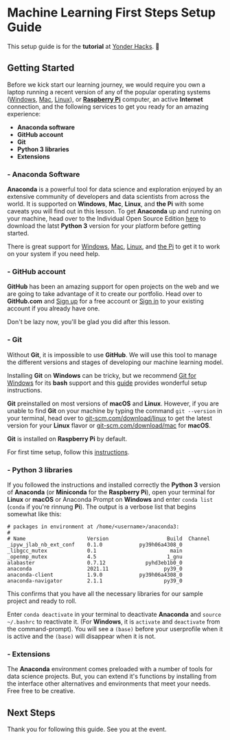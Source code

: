 # Machine Learning First Steps Setup Guide
This setup guide is for the **tutorial** at [Yonder Hacks](https://github.com/yonderhacks/machine-learning-first-steps). 🎉

## Getting Started
Before we kick start our learning journey, we would require you own a laptop running a recent version of any of the popular operating systems ([Windows](https://www.microsoft.com/en-us/windows), [Mac](https://www.apple.com/mac/), [Linux](https://www.linux.org/pages/download/)), or [**Raspberry Pi**](https://www.raspberrypi.com/) computer, an active **Internet** connection, and the following services to get you ready for an amazing experience:

- **Anaconda software**
- **GitHub account**
- **Git**
- **Python 3 libraries**
- **Extensions**

### - **Anaconda Software**
**Anaconda** is a powerful tool for data science and exploration enjoyed by an extensive community of developers and data scientists from across the world. It is supported on **Windows**, **Mac**, **Linux**, and **the Pi** with some caveats you will find out in this lesson. To get **Anaconda** up and running on your machine, head over to the Individual Open Source Edition [here](https://www.anaconda.com/products/individual) to download the latst **Python 3** version for your platform before getting started.

There is great support for [Windows](https://docs.anaconda.com/anaconda/install/windows/), [Mac](https://docs.anaconda.com/anaconda/install/mac-os/), [Linux](https://docs.anaconda.com/anaconda/install/linux/), and [the Pi](https://stackoverflow.com/questions/39371772/how-to-install-anaconda-on-raspberry-pi-3-model-b) to get it to work on your system if you need help. 

### - **GitHub account**
**GitHub** has been an amazing support for open projects on the web and we are going to take advantage of it to create our portfolio. Head over to **GitHub.com** and [Sign up](https://github.com/signup) for a free account or [Sign in](https://github.com/login) to your existing account if you already have one.

Don't be lazy now, you'll be glad you did after this lesson.

### - **Git**
Without **Git**, it is impossible to use **GitHub**. We will use this tool to manage the different versions and stages of developing our machine learning model.

Installing **Git** on **Windows** can be tricky, but we recommend [Git for Windows](https://gitforwindows.org/) for its **bash** support and this [guide](https://www.makeuseof.com/install-git-git-bash-windows/) provides wonderful setup instructions.

 **Git** preinstalled on most versions of **macOS** and **Linux**. However, if you are unable to find **Git** on your machine by typing the command `git --version` in your terminal, head over to [git-scm.com/download/linux](https://git-scm.com/download/linux) to get the latest version for your **Linux** flavor or [git-scm.com/download/mac](https://git-scm.com/download/mac) for **macOS**.

**Git** is installed on **Raspberry Pi** by default.

For first time setup, follow this [instructions](https://git-scm.com/book/en/v2/Getting-Started-First-Time-Git-Setup).

### - **Python 3 libraries**
If you followed the instructions and installed correctly the **Python 3** version of **Anaconda** (or **Miniconda** for the **Raspberry Pi**), open your terminal for **Linux** or **macOS** or Anaconda Prompt on **Windows** and enter `conda list` (`conda` if you're rinnung **Pi**). The output is a verbose list that begins somewhat like this:
```
# packages in environment at /home/<username>/anaconda3:
#
# Name                    Version                   Build  Channel
_ipyw_jlab_nb_ext_conf    0.1.0            py39h06a4308_0  
_libgcc_mutex             0.1                        main  
_openmp_mutex             4.5                       1_gnu  
alabaster                 0.7.12             pyhd3eb1b0_0  
anaconda                  2021.11                  py39_0  
anaconda-client           1.9.0            py39h06a4308_0  
anaconda-navigator        2.1.1                    py39_0
```
This confirms that you have all the necessary libraries for our sample project and ready to roll.

Enter `conda deactivate` in your terminal to deactivate **Anaconda** and `source ~/.bashrc` to reactivate it. (For **Windows**, it is `activate` and `deactivate` from the command-prompt).  You will see a `(base)` before your userprofile when it is active and the `(base)` will disappear when it is not.

### - **Extensions**
The **Anaconda** environment comes preloaded with a number of tools for data science projects. But, you can extend it's functions by installing from the interface other alternatives and environments that meet your needs. Free free to be creative.

## Next Steps
Thank you for following this guide. See you at the event.